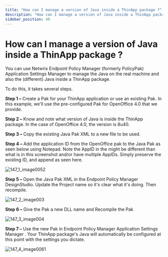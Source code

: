 ```yaml
---
title: "How can I manage a version of Java inside a ThinApp package ?"
description: "How can I manage a version of Java inside a ThinApp package ?"
sidebar_position: 40
---
```


# How can I manage a version of Java inside a ThinApp package ?

You can use Netwrix Endpoint Policy Manager (formerly PolicyPak) Application Settings Manager to
manage the Java on the real machine and also the (different) Java inside a ThinApp package.

To do this, it takes several steps.

**Step 1 –** Create a Pak for your ThinApp application or use an existing Pak. In this example,
we'll use the pre-configured Pak for OpenOffice 4.0 that we provide.

**Step 2 –** Know and note what version of Java is inside the ThinApp package. In the case of
OpenOffice 4.0, the version is 8u40.

**Step 3 –** Copy the existing Java Pak XML to a new file to be used.

**Step 4 –** Add the application ID from the OpenOffice pak to the Java Pak as seen below using
Notepad. Note the AppID in the might be different than what is in this screenshot and/or have
multiple AppIDs. Simply preserve the existing ID, and append as seen here.

![147_1_image0052](/images/endpointpolicymanager/applicationsettings/147_1_image0052.webp)

**Step 5 –** Open the Java Pak XML in the Endpoint Policy Manager DesignStudio. Update the Project
name so it's clear what it's doing. Then recompile.

![147_2_image003](/images/endpointpolicymanager/applicationsettings/147_2_image003.webp)

**Step 6 –** Give the Pak a new DLL name and Recompile the Pak

![147_3_image004](/images/endpointpolicymanager/applicationsettings/147_3_image004.webp)

**Step 7 –** Use the new Pak in Endpoint Policy Manager Application Settings Manager . Your ThinApp
package's Java will automatically be configured at this point with the settings you dictate.

![147_4_image0061](/images/endpointpolicymanager/applicationsettings/147_4_image0061.webp)
